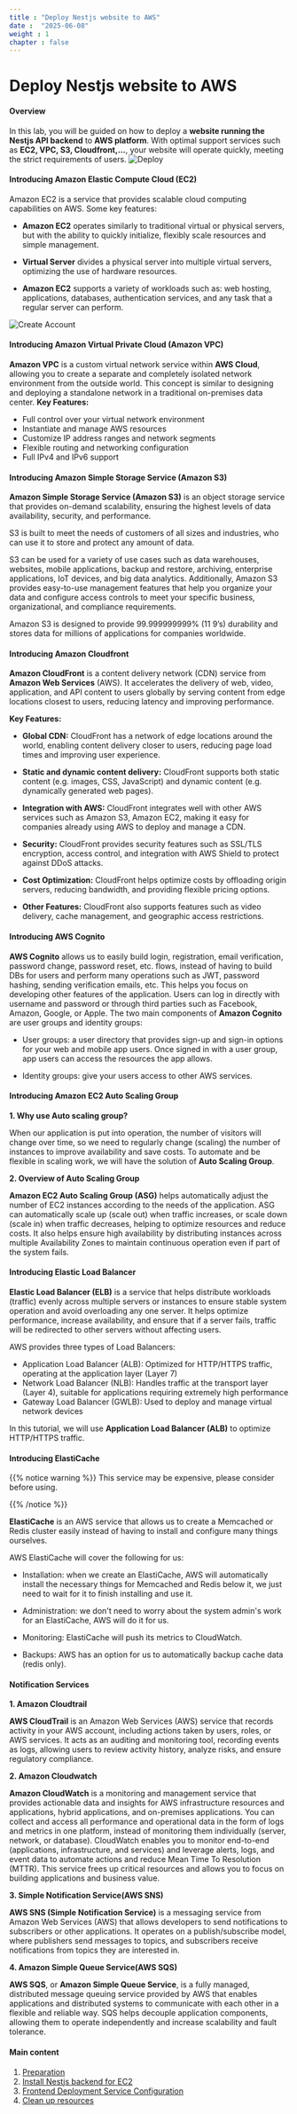 ```yaml
---
title : "Deploy Nestjs website to AWS"
date :  "2025-06-08"
weight : 1 
chapter : false
---
```


# Deploy Nestjs website to AWS

#### Overview

In this lab, you will be guided on how to deploy a **website running the Nestjs API backend** to **AWS platform**. With optimal support services such as **EC2, VPC, S3, Cloudfront,...**, your website will operate quickly, meeting the strict requirements of users.
![Deploy](/static/images/1/Diagram.png)

#### Introducing Amazon Elastic Compute Cloud (EC2)

Amazon EC2 is a service that provides scalable cloud computing capabilities on AWS. Some key features:

- **Amazon EC2** operates similarly to traditional virtual or physical servers, but with the ability to quickly initialize, flexibly scale resources and simple management.
- **Virtual Server** divides a physical server into multiple virtual servers, optimizing the use of hardware resources.

- **Amazon EC2** supports a variety of workloads such as: web hosting, applications, databases, authentication services, and any task that a regular server can perform.

![Create Account](/static/images/1/h1.jpeg)

#### Introducing Amazon Virtual Private Cloud (Amazon VPC)

**Amazon VPC** is a custom virtual network service within **AWS Cloud**, allowing you to create a separate and completely isolated network environment from the outside world. This concept is similar to designing and deploying a standalone network in a traditional on-premises data center.
**Key Features:**
- Full control over your virtual network environment
- Instantiate and manage AWS resources
- Customize IP address ranges and network segments
- Flexible routing and networking configuration
- Full IPv4 and IPv6 support

#### Introducing Amazon Simple Storage Service (Amazon S3)

**Amazon Simple Storage Service (Amazon S3)** is an object storage service that provides on-demand scalability, ensuring the highest levels of data availability, security, and performance.

S3 is built to meet the needs of customers of all sizes and industries, who can use it to store and protect any amount of data.

S3 can be used for a variety of use cases such as data warehouses, websites, mobile applications, backup and restore, archiving, enterprise applications, IoT devices, and big data analytics. Additionally, Amazon S3 provides easy-to-use management features that help you organize your data and configure access controls to meet your specific business, organizational, and compliance requirements.

Amazon S3 is designed to provide 99.999999999% (11 9’s) durability and stores data for millions of applications for companies worldwide.

#### Introducing Amazon Cloudfront

**Amazon CloudFront** is a content delivery network (CDN) service from **Amazon Web Services** (AWS). It accelerates the delivery of web, video, application, and API content to users globally by serving content from edge locations closest to users, reducing latency and improving performance.

**Key Features:**
- **Global CDN:** CloudFront has a network of edge locations around the world, enabling content delivery closer to users, reducing page load times and improving user experience.
- **Static and dynamic content delivery:** CloudFront supports both static content (e.g. images, CSS, JavaScript) and dynamic content (e.g. dynamically generated web pages).
- **Integration with AWS:** CloudFront integrates well with other AWS services such as Amazon S3, Amazon EC2, making it easy for companies already using AWS to deploy and manage a CDN.
- **Security:** CloudFront provides security features such as SSL/TLS encryption, access control, and integration with AWS Shield to protect against DDoS attacks.

- **Cost Optimization:** CloudFront helps optimize costs by offloading origin servers, reducing bandwidth, and providing flexible pricing options.

- **Other Features:** CloudFront also supports features such as video delivery, cache management, and geographic access restrictions.

#### Introducing AWS Cognito

**AWS Cognito** allows us to easily build login, registration, email verification, password change, password reset, etc. flows, instead of having to build DBs for users and perform many operations such as JWT, password hashing, sending verification emails, etc. This helps you focus on developing other features of the application. Users can log in directly with username and password or through third parties such as Facebook, Amazon, Google, or Apple.
The two main components of **Amazon Cognito** are user groups and identity groups:

- User groups: a user directory that provides sign-up and sign-in options for your web and mobile app users. Once signed in with a user group, app users can access the resources the app allows.

- Identity groups: give your users access to other AWS services.

#### Introducing Amazon EC2 Auto Scaling Group

**1. Why use Auto scaling group?**

When our application is put into operation, the number of visitors will change over time, so we need to regularly change (scaling) the number of instances to improve availability and save costs. To automate and be flexible in scaling work, we will have the solution of **Auto Scaling Group**.

**2. Overview of Auto Scaling Group**

**Amazon EC2 Auto Scaling Group (ASG)** helps automatically adjust the number of EC2 instances according to the needs of the application. ASG can automatically scale up (scale out) when traffic increases, or scale down (scale in) when traffic decreases, helping to optimize resources and reduce costs. It also helps ensure high availability by distributing instances across multiple Availability Zones to maintain continuous operation even if part of the system fails.

#### Introducing Elastic Load Balancer

**Elastic Load Balancer (ELB)** is a service that helps distribute workloads (traffic) evenly across multiple servers or instances to ensure stable system operation and avoid overloading any one server. It helps optimize performance, increase availability, and ensure that if a server fails, traffic will be redirected to other servers without affecting users.

AWS provides three types of Load Balancers:

- Application Load Balancer (ALB): Optimized for HTTP/HTTPS traffic, operating at the application layer (Layer 7)
- Network Load Balancer (NLB): Handles traffic at the transport layer (Layer 4), suitable for applications requiring extremely high performance
- Gateway Load Balancer (GWLB): Used to deploy and manage virtual network devices

In this tutorial, we will use **Application Load Balancer (ALB)** to optimize HTTP/HTTPS traffic.

#### Introducing ElastiCache

{{% notice warning %}}
This service may be expensive, please consider before using.

{{% /notice %}}

**ElastiCache** is an AWS service that allows us to create a Memcached or Redis cluster easily instead of having to install and configure many things ourselves.

AWS ElastiCache will cover the following for us:

- Installation: when we create an ElastiCache, AWS will automatically install the necessary things for Memcached and Redis below it, we just need to wait for it to finish installing and use it.

- Administration: we don't need to worry about the system admin's work for an ElastiCache, AWS will do it for us.

- Monitoring: ElastiCache will push its metrics to CloudWatch.

- Backups: AWS has an option for us to automatically backup cache data (redis only).

#### Notification Services

**1. Amazon Cloudtrail**

**AWS CloudTrail** is an Amazon Web Services (AWS) service that records activity in your AWS account, including actions taken by users, roles, or AWS services. It acts as an auditing and monitoring tool, recording events as logs, allowing users to review activity history, analyze risks, and ensure regulatory compliance.

**2. Amazon Cloudwatch**

**Amazon CloudWatch** is a monitoring and management service that provides actionable data and insights for AWS infrastructure resources and applications, hybrid applications, and on-premises applications. You can collect and access all performance and operational data in the form of logs and metrics in one platform, instead of monitoring them individually (server, network, or database). CloudWatch enables you to monitor end-to-end (applications, infrastructure, and services) and leverage alerts, logs, and event data to automate actions and reduce Mean Time To Resolution (MTTR). This service frees up critical resources and allows you to focus on building applications and business value.

**3. Simple Notification Service(AWS SNS)**

**AWS SNS (Simple Notification Service)** is a messaging service from Amazon Web Services (AWS) that allows developers to send notifications to subscribers or other applications. It operates on a publish/subscribe model, where publishers send messages to topics, and subscribers receive notifications from topics they are interested in.

**4. Amazon Simple Queue Service(AWS SQS)**

**AWS SQS**, or **Amazon Simple Queue Service**, is a fully managed, distributed message queuing service provided by AWS that enables applications and distributed systems to communicate with each other in a flexible and reliable way. SQS helps decouple application components, allowing them to operate independently and increase scalability and fault tolerance.

#### Main content

1. [Preparation](1-create-new-aws-account/)
2. [Install Nestjs backend for EC2](2-mfa-setup-for-aws-user-(root)/)
3. [Frontend Deployment Service Configuration](3-Config-service-hosting-front-end/)
4. [Clean up resources](4-verify-new-account/)
